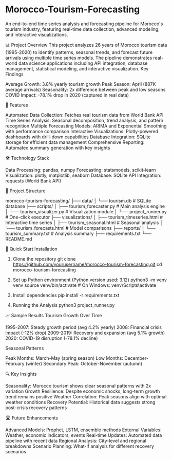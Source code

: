 # Morocco-Tourism-Forecasting
An end-to-end time series analysis and forecasting pipeline for Morocco's tourism industry, featuring real-time data collection, advanced modeling, and interactive visualizations.


📊 Project Overview
This project analyzes 26 years of Morocco tourism data (1995-2020) to identify patterns, seasonal trends, and forecast future arrivals using multiple time series models. The pipeline demonstrates real-world data science applications including API integration, database management, statistical modeling, and interactive visualization.
Key Findings

Average Growth: 3.8% yearly tourism growth
Peak Season: April (887K average arrivals)
Seasonality: 2x difference between peak and low seasons
COVID Impact: -78.1% drop in 2020 (captured in real data)

🚀 Features

Automated Data Collection: Fetches real tourism data from World Bank API
Time Series Analysis: Seasonal decomposition, trend analysis, and pattern recognition
Multiple Forecasting Models: ARIMA and Exponential Smoothing with performance comparison
Interactive Visualizations: Plotly-powered dashboards with drill-down capabilities
Database Integration: SQLite storage for efficient data management
Comprehensive Reporting: Automated summary generation with key insights

🛠️ Technology Stack

Data Processing: pandas, numpy
Forecasting: statsmodels, scikit-learn
Visualization: plotly, matplotlib, seaborn
Database: SQLite
API Integration: requests (World Bank API)

📁 Project Structure

morocco-tourism-forecasting/
├── data/
│   └── tourism.db              # SQLite database
├── scripts/
│   ├── tourism_forecaster.py   # Main analysis engine
│   ├── tourism_visualizer.py   # Visualization module
│   └── project_runner.py       # One-click executor
├── visualizations/
│   ├── tourism_timeseries.html # Interactive time series
│   ├── tourism_seasonal.html   # Seasonal analysis
│   └── tourism_forecasts.html  # Model comparisons
├── reports/
│   └── tourism_summary.txt     # Analysis summary
├── requirements.txt
└── README.md


🚀 Quick Start
Installation 

1. Clone the repository
   git clone https://github.com/yourusername/morocco-tourism-forecasting.git
   cd morocco-tourism-forecasting

2. Set up Python environment (Python version used: 3.12)
   python3 -m venv venv
   source venv/bin/activate  # On Windows: venv\Scripts\activate

3. Install dependencies
   pip install -r requirements.txt

4. Running the Analysis
   python3 project_runner.py


📈 Sample Results
Tourism Growth Over Time

1995-2007: Steady growth period (avg 4.2% yearly)
2008: Financial crisis impact (-12% drop)
2009-2019: Recovery and expansion (avg 5.1% growth)
2020: COVID-19 disruption (-78.1% decline)

Seasonal Patterns

Peak Months: March-May (spring season)
Low Months: December-February (winter)
Secondary Peak: October-November (autumn)

🔍 Key Insights

Seasonality: Morocco tourism shows clear seasonal patterns with 2x variation
Growth Resilience: Despite economic shocks, long-term growth trend remains positive
Weather Correlation: Peak seasons align with optimal weather conditions
Recovery Potential: Historical data suggests strong post-crisis recovery patterns

🛣️ Future Enhancements

 Advanced Models: Prophet, LSTM, ensemble methods
 External Variables: Weather, economic indicators, events
 Real-time Updates: Automated data pipeline with recent data
 Regional Analysis: City-level and regional breakdowns
 Scenario Planning: What-if analysis for different recovery scenarios
